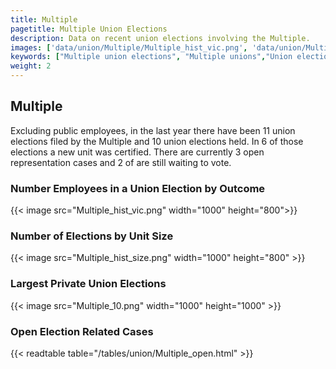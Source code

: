 ```yaml
---
title: Multiple
pagetitle: Multiple Union Elections
description: Data on recent union elections involving the Multiple.
images: ['data/union/Multiple/Multiple_hist_vic.png', 'data/union/Multiple/Multiple_hist_size.png', 'data/union/Multiple/Multiple_10.png']
keywords: ["Multiple union elections", "Multiple unions","Union elections"]
weight: 2
---
```

##  Multiple

Excluding public employees, in the last year there have been 11 union elections filed by the Multiple and 10 union elections held. In 6 of those elections a new unit was certified. There are currently 3 open representation cases and 2 of are still waiting to vote.

### Number Employees in a Union Election by Outcome
{{< image src="Multiple_hist_vic.png" width="1000" height="800">}}

### Number of Elections by Unit Size
{{< image src="Multiple_hist_size.png" width="1000" height="800" >}}

### Largest Private Union Elections
{{< image src="Multiple_10.png" width="1000" height="1000"  >}}

### Open Election Related Cases
{{< readtable table="/tables/union/Multiple_open.html" >}}


